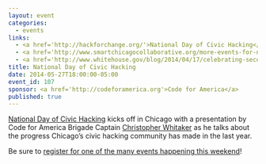```yaml
---
layout: event
categories: 
  - events
links:
  - <a href='http://hackforchange.org/'>National Day of Civic Hacking</a>
  - <a href='http://www.smartchicagocollaborative.org/more-events-for-national-day-of-civic-hacking-in-chicago/'>More events for National Day of Civic Hacking in Chicago</a>
  - <a href='http://www.whitehouse.gov/blog/2014/04/17/celebrating-second-annual-national-day-civic-hacking'>Celebrating the Second Annual National Day of Civic Hacking</a>
title: National Day of Civic Hacking
date: 2014-05-27T18:00:00-05:00
event_id: 107
sponsor: <a href='http://codeforamerica.org'>Code for America</a>
published: true
---
```


[National Day of Civic Hacking](http://hackforchange.org/) kicks off in Chicago with a presentation by Code for America Brigade Captain [Christopher Whitaker](https://twitter.com/civicwhitaker) as he talks about the progress Chicago’s civic hacking community has made in the last year.

Be sure to [register for one of the many events happening this weekend](http://www.smartchicagocollaborative.org/more-events-for-national-day-of-civic-hacking-in-chicago/)!